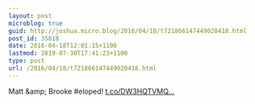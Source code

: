 ```yaml
---
layout: post
microblog: true
guid: http://joshua.micro.blog/2016/04/18/t721866147449020418.html
post_id: 35818
date: 2016-04-18T12:01:15+1100
lastmod: 2019-07-30T17:41:23+1100
type: post
url: /2016/04/18/t721866147449020418.html
---
```

Matt &amp;amp; Brooke #eloped! [t.co/DW3HQTVMQ...](https://t.co/DW3HQTVMQu)
